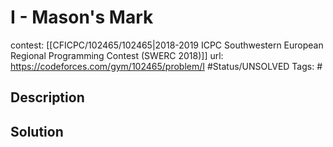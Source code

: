# I - Mason's Mark

contest: [[CFICPC/102465/102465|2018-2019 ICPC Southwestern European Regional Programming Contest (SWERC 2018)]]
url: https://codeforces.com/gym/102465/problem/I
#Status/UNSOLVED
Tags: #

## Description

## Solution

